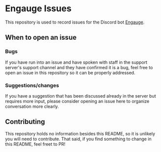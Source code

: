 # Engauge Issues

This repository is used to record issues for the Discord bot [Engauge](https://engau.ge).

## When to open an issue

### Bugs

If you have run into an issue and have spoken with staff in the support server's support channel
and they have confirmed it is a bug, feel free to open an issue in this repository so it can be
properly addressed.

### Suggestions/changes

If you have a suggestion that has been discussed already in the server but requires more input,
please consider opening an issue here to organize conversation more clearly.

## Contributing

This repository holds no information besides this README, so it is unlikely you will need
to contribute. That said, if you find something to change in this README, feel freet to PR!
